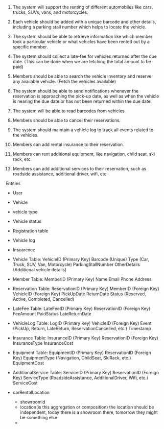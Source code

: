 1. The system will support the renting of different automobiles like cars, trucks, SUVs, vans, and motorcycles.

2. Each vehicle should be added with a unique barcode and other details, including a parking stall number which helps to locate the vehicle.

3. The system should be able to retrieve information like which member took a particular vehicle or what vehicles have been rented out by a specific member.

4. The system should collect a late-fee for vehicles returned after the due date. (This can be done when we are fetching the total amount to be paid)

5. Members should be able to search the vehicle inventory and reserve any available vehicle. (Fetch the vehicles available)

6. The system should be able to send notifications whenever the reservation is approaching the pick-up date, as well as when the vehicle is nearing the due date or has not been returned within the due date.

7. The system will be able to read barcodes from vehicles.

8. Members should be able to cancel their reservations.

9. The system should maintain a vehicle log to track all events related to the vehicles.

10. Members can add rental insurance to their reservation.

11. Members can rent additional equipment, like navigation, child seat, ski rack, etc.

12. Members can add additional services to their reservation, such as roadside assistance, additional driver, wifi, etc.


Entities
- User
- Vehicle
- vehicle type
- Vehicle status
- Registration table
- Vehicle log
- Insuarence

- Vehicle Table:
VehicleID (Primary Key)
Barcode (Unique)
Type (Car, Truck, SUV, Van, Motorcycle)
ParkingStallNumber
OtherDetails (Additional vehicle details)

- Member Table:
MemberID (Primary Key)
Name
Email
Phone
Address

- Reservation Table:
ReservationID (Primary Key)
MemberID (Foreign Key)
VehicleID (Foreign Key)
PickUpDate
ReturnDate
Status (Reserved, Active, Completed, Cancelled)

- LateFee Table:
LateFeeID (Primary Key)
ReservationID (Foreign Key)
FeeAmount
PaidStatus
LateReturnDate

- VehicleLog Table:
LogID (Primary Key)
VehicleID (Foreign Key)
Event (PickUp, Return, LateReturn, ReservationCancelled, etc.)
Timestamp

- Insurance Table:
InsuranceID (Primary Key)
ReservationID (Foreign Key)
InsuranceType
InsuranceCost

- Equipment Table:
EquipmentID (Primary Key)
ReservationID (Foreign Key)
EquipmentType (Navigation, ChildSeat, SkiRack, etc.)
EquipmentCost

- AdditionalService Table:
ServiceID (Primary Key)
ReservationID (Foreign Key)
ServiceType (RoadsideAssistance, AdditionalDriver, Wifi, etc.)
ServiceCost

- carRentalLocation
  - showroomid
  - location(is this aggregation or composition) the location should be independent, today there is a showroom there, tomorrow they might be something else
  - 

